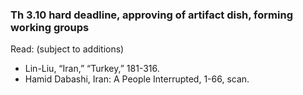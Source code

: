 ### Th 3.10 hard deadline, approving of artifact dish, forming working groups

Read: (subject to additions)

- Lin-Liu, “Iran,” “Turkey,” 181-316.
- Hamid Dabashi, Iran: A People Interrupted, 1-66, scan.
